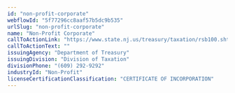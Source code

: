 ```yaml
---
id: "non-profit-corporate"
webflowId: "5f77296cc8aaf57b5dc9b535"
urlSlug: "non-profit-corporate"
name: "Non-Profit Corporate"
callToActionLink: "https://www.state.nj.us/treasury/taxation/rsb100.shtml"
callToActionText: ""
issuingAgency: "Department of Treasury"
issuingDivision: "Division of Taxation"
divisionPhone: "(609) 292-9292"
industryId: "Non-Profit"
licenseCertificationClassification: "CERTIFICATE OF INCORPORATION"
---
```

